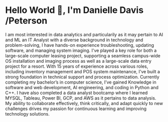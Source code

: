 # Hello World 👋, I'm Danielle Davis /Peterson

I am most interested in data analytics and particularily as it may pertain to AI and ML 
an IT Analyst with a diverse background in technology and problem-solving, I have hands-on experience troubleshooting, updating software, and managing system imaging. I've played a key role for both a large-scale computer leasing project, supporting a seamless campus-wide OS installation and imaging process as well as a large-scale data entry project for a resort. With 15 years of experience across various roles, including inventory management and POS system maintenance, I've built a strong foundation in technical support and process optimization. Currently completing my bachelor’s in computer science, I’ve gained Knowledge in software and web development, AI engineering, and coding in Python and C++. I have also completed a data analyst bootcamp where I learned MYSQL, Tableau, Power Bl, GCP, and AWS as it pertains to data analysis. My ability to collaborate effectively, think critically, and adapt quickly to new challenges drives my passion for continuous learning and improving technology solutions.
